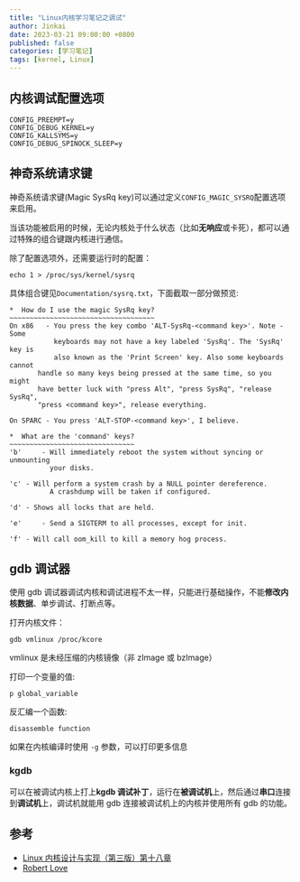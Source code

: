 ```yaml
---
title: "Linux内核学习笔记之调试"
author: Jinkai
date: 2023-03-21 09:00:00 +0800
published: false
categories: [学习笔记]
tags: [kernel, Linux]
---
```


## 内核调试配置选项

```kconfig
CONFIG_PREEMPT=y
CONFIG_DEBUG_KERNEL=y
CONFIG_KALLSYMS=y
CONFIG_DEBUG_SPINOCK_SLEEP=y
```

## 神奇系统请求键

神奇系统请求键(Magic SysRq key)可以通过定义`CONFIG_MAGIC_SYSRQ`配置选项来启用。

当该功能被启用的时候，无论内核处于什么状态（比如**无响应**或卡死），都可以通过特殊的组合键跟内核进行通信。

除了配置选项外，还需要运行时的配置：

```shell
echo 1 > /proc/sys/kernel/sysrq
```

具体组合键见`Documentation/sysrq.txt`，下面截取一部分做预览:

```plaintext
*  How do I use the magic SysRq key?
~~~~~~~~~~~~~~~~~~~~~~~~~~~~~~~~~~~~
On x86   - You press the key combo 'ALT-SysRq-<command key>'. Note - Some
           keyboards may not have a key labeled 'SysRq'. The 'SysRq' key is
           also known as the 'Print Screen' key. Also some keyboards cannot
	   handle so many keys being pressed at the same time, so you might
	   have better luck with "press Alt", "press SysRq", "release SysRq",
	   "press <command key>", release everything.

On SPARC - You press 'ALT-STOP-<command key>', I believe.
```

```plaintext
*  What are the 'command' keys?
~~~~~~~~~~~~~~~~~~~~~~~~~~~~~~~
'b'     - Will immediately reboot the system without syncing or unmounting
          your disks.

'c'	- Will perform a system crash by a NULL pointer dereference.
          A crashdump will be taken if configured.

'd'	- Shows all locks that are held.

'e'     - Send a SIGTERM to all processes, except for init.

'f'	- Will call oom_kill to kill a memory hog process.

```

## gdb 调试器

使用 gdb 调试器调试内核和调试进程不太一样，只能进行基础操作，不能**修改内核数据**、单步调试、打断点等。

打开内核文件：

```shell
gdb vmlinux /proc/kcore
```

vmlinux 是未经压缩的内核镜像（非 zImage 或 bzImage）

打印一个变量的值:

```shell
p global_variable
```

反汇编一个函数:

```shell
disassemble function
```

如果在内核编译时使用 `-g` 参数，可以打印更多信息

### kgdb

可以在被调试内核上打上**kgdb 调试补丁**，运行在**被调试机**上，然后通过**串口**连接到**调试机**上，调试机就能用 gdb 连接被调试机上的内核并使用所有 gdb 的功能。

## 参考

- [Linux 内核设计与实现（第三版）第十八章](https://www.amazon.com/Linux-Kernel-Development-Robert-Love/dp/0672329468/ref=as_li_ss_tl?ie=UTF8&tag=roblov-20)
- [Robert Love](https://rlove.org/)
